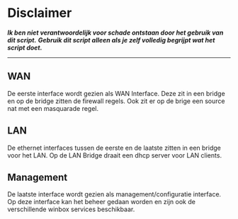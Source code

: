# Disclaimer
***Ik ben niet verantwoordelijk voor schade ontstaan door het gebruik van dit script.***
***Gebruik dit script alleen als je zelf volledig begrijpt wat het script doet.***

- - - -


## WAN
De eerste interface wordt gezien als WAN Interface.
Deze zit in een bridge en op de bridge zitten de firewall regels.
Ook zit er op de brige een source nat met een masquarade regel.

## LAN
De ethernet interfaces tussen de eerste en de laatste zitten in een bridge voor het LAN.
Op de LAN Bridge draait een dhcp server voor LAN clients.

## Management
De laatste interface wordt gezien als management/configuratie interface. 
Op deze interface kan het beheer gedaan worden en zijn ook de verschillende winbox services beschikbaar.